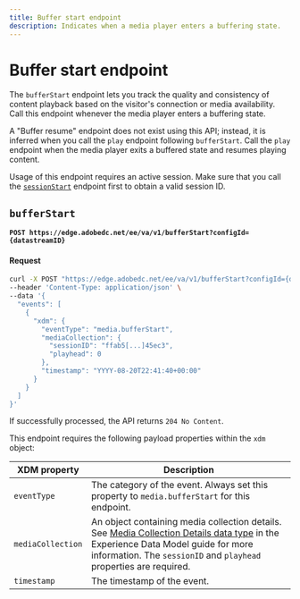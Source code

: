 ```yaml
---
title: Buffer start endpoint
description: Indicates when a media player enters a buffering state.
---
```

# Buffer start endpoint

The `bufferStart` endpoint lets you track the quality and consistency of content playback based on the visitor's connection or media availability. Call this endpoint whenever the media player enters a buffering state.

A "Buffer resume" endpoint does not exist using this API; instead, it is inferred when you call the `play` endpoint following `bufferStart`. Call the `play` endpoint when the media player exits a buffered state and resumes playing content.

Usage of this endpoint requires an active session. Make sure that you call the [`sessionStart`](sessions.md#sessionstart) endpoint first to obtain a valid session ID.

## `bufferStart`

**`POST https://edge.adobedc.net/ee/va/v1/bufferStart?configId={datastreamID}`**

<CodeBlock slots="heading, code" repeat="1" languages="CURL"/>

#### Request

```sh
curl -X POST "https://edge.adobedc.net/ee/va/v1/bufferStart?configId={datastreamID}" \
--header 'Content-Type: application/json' \
--data '{
  "events": [
    {
      "xdm": {
        "eventType": "media.bufferStart",
        "mediaCollection": {
          "sessionID": "ffab5[...]45ec3",
          "playhead": 0
        },
        "timestamp": "YYYY-08-20T22:41:40+00:00"
      }
    }
  ]
}'
```

If successfully processed, the API returns `204 No Content`.

This endpoint requires the following payload properties within the `xdm` object:

| XDM property | Description |
| --- | --- |
| `eventType` | The category of the event. Always set this property to `media.bufferStart` for this endpoint. |
| `mediaCollection` | An object containing media collection details. See [Media Collection Details data type](https://experienceleague.adobe.com/en/docs/experience-platform/xdm/data-types/media-collection-details) in the Experience Data Model guide for more information. The `sessionID` and `playhead` properties are required. |
| `timestamp` | The timestamp of the event. |
